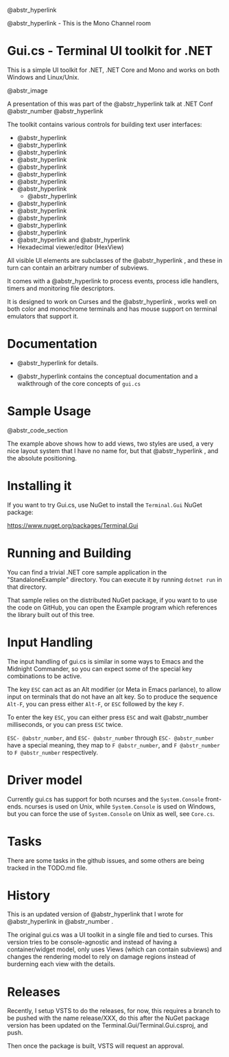 @abstr_hyperlink 

@abstr_hyperlink - This is the Mono Channel room

# Gui.cs - Terminal UI toolkit for .NET

This is a simple UI toolkit for .NET, .NET Core and Mono and works on both Windows and Linux/Unix.

@abstr_image 

A presentation of this was part of the @abstr_hyperlink talk at .NET Conf @abstr_number @abstr_hyperlink 

The toolkit contains various controls for building text user interfaces:

  * @abstr_hyperlink 
  * @abstr_hyperlink 
  * @abstr_hyperlink 
  * @abstr_hyperlink 
  * @abstr_hyperlink 
  * @abstr_hyperlink 
  * @abstr_hyperlink 
  * @abstr_hyperlink 
    * @abstr_hyperlink 
  * @abstr_hyperlink 
  * @abstr_hyperlink 
  * @abstr_hyperlink 
  * @abstr_hyperlink 
  * @abstr_hyperlink 
  * @abstr_hyperlink and @abstr_hyperlink 
  * Hexadecimal viewer/editor (HexView)



All visible UI elements are subclasses of the @abstr_hyperlink , and these in turn can contain an arbitrary number of subviews. 

It comes with a @abstr_hyperlink to process events, process idle handlers, timers and monitoring file descriptors.

It is designed to work on Curses and the @abstr_hyperlink , works well on both color and monochrome terminals and has mouse support on terminal emulators that support it.

# Documentation

  * @abstr_hyperlink for details.

  * @abstr_hyperlink contains the conceptual documentation and a walkthrough of the core concepts of `gui.cs`




# Sample Usage

@abstr_code_section 

The example above shows how to add views, two styles are used, a very nice layout system that I have no name for, but that @abstr_hyperlink , and the absolute positioning.

# Installing it

If you want to try Gui.cs, use NuGet to install the `Terminal.Gui` NuGet package:

https://www.nuget.org/packages/Terminal.Gui

# Running and Building

You can find a trivial .NET core sample application in the "StandaloneExample" directory. You can execute it by running `dotnet run` in that directory.

That sample relies on the distributed NuGet package, if you want to to use the code on GitHub, you can open the Example program which references the library built out of this tree.

# Input Handling

The input handling of gui.cs is similar in some ways to Emacs and the Midnight Commander, so you can expect some of the special key combinations to be active.

The key `ESC` can act as an Alt modifier (or Meta in Emacs parlance), to allow input on terminals that do not have an alt key. So to produce the sequence `Alt-F`, you can press either `Alt-F`, or `ESC` followed by the key `F`.

To enter the key `ESC`, you can either press `ESC` and wait @abstr_number milliseconds, or you can press `ESC` twice.

`ESC- @abstr_number`, and `ESC- @abstr_number` through `ESC- @abstr_number` have a special meaning, they map to `F @abstr_number`, and `F @abstr_number` to `F @abstr_number` respectively.

# Driver model

Currently gui.cs has support for both ncurses and the `System.Console` front-ends. ncurses is used on Unix, while `System.Console` is used on Windows, but you can force the use of `System.Console` on Unix as well, see `Core.cs`.

# Tasks

There are some tasks in the github issues, and some others are being tracked in the TODO.md file.

# History

This is an updated version of @abstr_hyperlink that I wrote for @abstr_hyperlink in @abstr_number .

The original gui.cs was a UI toolkit in a single file and tied to curses. This version tries to be console-agnostic and instead of having a container/widget model, only uses Views (which can contain subviews) and changes the rendering model to rely on damage regions instead of burderning each view with the details.

# Releases

Recently, I setup VSTS to do the releases, for now, this requires a branch to be pushed with the name release/XXX, do this after the NuGet package version has been updated on the Terminal.Gui/Terminal.Gui.csproj, and push.

Then once the package is built, VSTS will request an approval.
